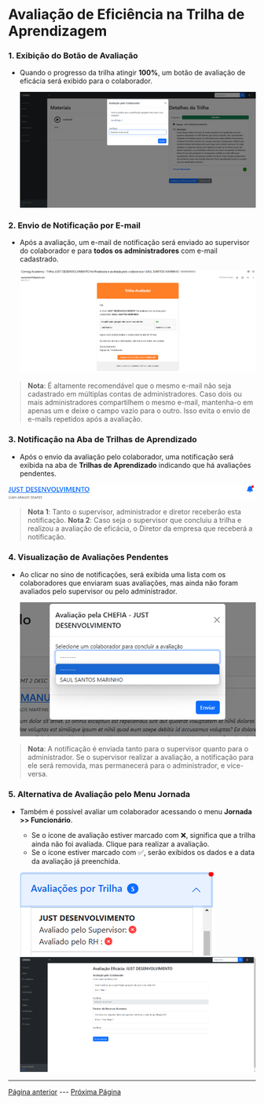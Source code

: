 # Avaliação de Eficiência na Trilha de Aprendizagem

### 1. Exibição do Botão de Avaliação
- Quando o progresso da trilha atingir **100%**, um botão de avaliação de eficácia será exibido para o colaborador.

  ![Botão de Avaliação](/documentacao/imgs_documentacao/avaliacaoCOL.png)

### 2. Envio de Notificação por E-mail
- Após a avaliação, um e-mail de notificação será enviado ao supervisor do colaborador e para **todos os administradores** com e-mail cadastrado.

  ![Notificação de E-mail](/documentacao/imgs_documentacao/avaliacaoEMAIL.png)

>**Nota**: É altamente recomendável que o mesmo e-mail não seja cadastrado em múltiplas contas de administradores. Caso dois ou mais administradores compartilhem o mesmo e-mail, mantenha-o em apenas um e deixe o campo vazio para o outro. Isso evita o envio de e-mails repetidos após a avaliação.

### 3. Notificação na Aba de Trilhas de Aprendizado
- Após o envio da avaliação pelo colaborador, uma notificação será exibida na aba de **Trilhas de Aprendizado** indicando que há avaliações pendentes.

![Notificação de Trilha](/documentacao/imgs_documentacao/notificacaoTRILHA.png)

>**Nota 1**: Tanto o supervisor, administrador e diretor receberão esta notificação.
>**Nota 2**: Caso seja o supervisor que concluiu a trilha e realizou a avaliação de eficácia, o Diretor da empresa que receberá a notificação.

### 4. Visualização de Avaliações Pendentes
- Ao clicar no sino de notificações, será exibida uma lista com os colaboradores que enviaram suas avaliações, mas ainda não foram avaliados pelo supervisor ou pelo administrador.

  ![Lista de Avaliações Pendentes](/documentacao/imgs_documentacao/realizaramAVALIACAO.png)

>**Nota**: A notificação é enviada tanto para o supervisor quanto para o administrador. Se o supervisor realizar a avaliação, a notificação para ele será removida, mas permanecerá para o administrador, e vice-versa.

### 5. Alternativa de Avaliação pelo Menu Jornada
- Também é possível avaliar um colaborador acessando o menu **Jornada >> Funcionário**. 
  - Se o ícone de avaliação estiver marcado com ❌, significa que a trilha ainda não foi avaliada. Clique para realizar a avaliação.
  - Se o ícone estiver marcado com ✅, serão exibidos os dados e a data da avaliação já preenchida.

  ![Menu Jornada](/documentacao/imgs_documentacao/outramaneiraAVALIACAO.png)
  ![Avaliação Realizada](/documentacao/imgs_documentacao/outramaneira2AVALIACAO.png)

--- 

[Página anterior](/documentacao/markdownGestores/materiais.md) --- [Próxima Página](/documentacao/markdownGestores/jornada.md)
